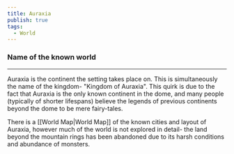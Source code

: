 ```yaml
---
title: Auraxia
publish: true
tags:
  - World
---
```

### Name of the known world
---
Auraxia is the continent the setting takes place on. This is simultaneously the name of the kingdom- "Kingdom of Auraxia". 
This quirk is due to the fact that Auraxia is the only known continent in the dome, and many people (typically of shorter lifespans) believe the legends of previous continents beyond the dome to be mere fairy-tales.  

There is a [[World Map|World Map]] of the known cities and layout of Auraxia, however much of the world is not explored in detail- the land beyond the mountain rings has been abandoned due to its harsh conditions and abundance of monsters.